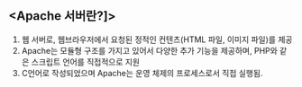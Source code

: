 ## <Apache 서버란?]>
 1.  웹 서버로, 웹브라우저에서 요청된 정적인 컨텐츠(HTML 파일, 이미지 파일)를 제공
 2.  Apache는 모듈형 구조를 가지고 있어서 다양한 추가 기능을 제공하며, PHP와 같은 스크립트 언어를 직접적으로 지원
 3.  C언어로 작성되었으며 Apache는 운영 체제의 프로세스로서 직접 실행됨.
